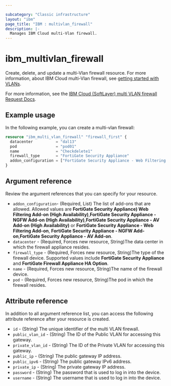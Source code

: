 ```yaml
---

subcategory: "Classic infrastructure"
layout: "ibm"
page_title: "IBM : multivlan_firewall"
description: |-
  Manages IBM Cloud multi-Vlan firewall.
---
```


# ibm_multivlan_firewall
Create, delete, and update a multi-Vlan firewall resource. For more information, about IBM Cloud multi-Vlan firewall, see [getting started with VLANs](https://cloud.ibm.com/docs/vlans?topic=vlans-getting-started).

For more information, see the [IBM Cloud (SoftLayer) multi VLAN firewall Request Docs](https://sldn.softlayer.com/reference/datatypes/SoftLayer_Container_Product_Order_Network_Protection_Firewall_Dedicated/).

## Example usage

In the following example, you can create a multi-vlan firewall:

```terraform
resource "ibm_multi_vlan_firewall" "firewall_first" {
  datacenter          = "dal13"
  pod                 = "pod01"
  name                = "Checkdelete1"
  firewall_type       = "FortiGate Security Appliance"
  addon_configuration = ["FortiGate Security Appliance - Web Filtering Add-on (High Availability)", "FortiGate Security Appliance - NGFW Add-on (High Availability)", "FortiGate Security Appliance - AV Add-on (High Availability)"]
}

```

## Argument reference 
Review the argument references that you can specify for your resource.

- `addon_configuration`- (Required, List) The list of add-ons that are allowed. Allowed values are **FortiGate Security Appliance) Web Filtering Add-on (High Availability)**,**FortiGate Security Appliance - NGFW Add-on (High Availability)**,**FortiGate Security Appliance - AV Add-on (High Availability)** or **FortiGate Security Appliance - Web Filtering Add-on**, **FortiGate Security Appliance - NGFW Add-on**,**FortiGate Security Appliance - AV Add-on**.
- `datacenter` - (Required, Forces new resource, String)The data center in which the firewall appliance resides.
- `firewall_type` - (Required, Forces new resource, String)The type of the firewall device. Supported values include **FortiGate Security Appliance** and **FortiGate Firewall Appliance HA Option**.
- `name` - (Required, Forces new resource, String)The name of the firewall device.
- `pod` - (Required, Forces new resource, String)The pod in which the firewall resides.

## Attribute reference
In addition to all argument reference list, you can access the following attribute reference after your resource is created.

- `id` - (String) The unique identifier of the multi VLAN firewall.
- `public_vlan_id` - (String) The ID of the Public VLAN for accessing this gateway.
- `private_vlan_id` - (String) The ID of the Private VLAN for accessing this gateway.
- `public_ip` - (String) The public gateway IP address.
- `public_ipv6` - (String) The public gateway IPv6 address.
- `private_ip` - (String) The private gateway IP address.
- `password` - (String) The password that is used to log in into the device.
- `username` - (String) The username that is used to log in into the device.
